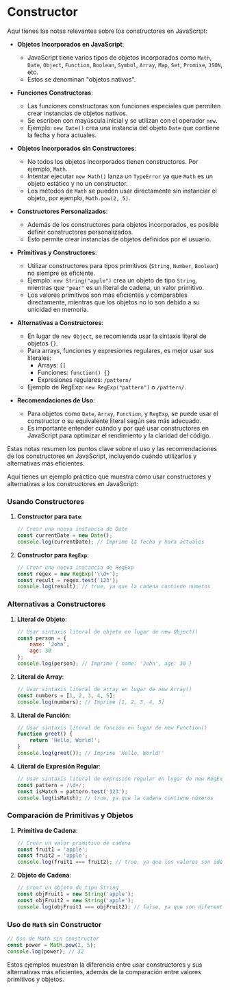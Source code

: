 # Constructor

Aquí tienes las notas relevantes sobre los constructores en JavaScript:

- **Objetos Incorporados en JavaScript**:
  - JavaScript tiene varios tipos de objetos incorporados como `Math`, `Date`, `Object`, `Function`, `Boolean`, `Symbol`, `Array`, `Map`, `Set`, `Promise`, `JSON`, etc.
  - Estos se denominan "objetos nativos".

- **Funciones Constructoras**:
  - Las funciones constructoras son funciones especiales que permiten crear instancias de objetos nativos.
  - Se escriben con mayúscula inicial y se utilizan con el operador `new`.
  - Ejemplo: `new Date()` crea una instancia del objeto `Date` que contiene la fecha y hora actuales.

- **Objetos Incorporados sin Constructores**:
  - No todos los objetos incorporados tienen constructores. Por ejemplo, `Math`.
  - Intentar ejecutar `new Math()` lanza un `TypeError` ya que `Math` es un objeto estático y no un constructor.
  - Los métodos de `Math` se pueden usar directamente sin instanciar el objeto, por ejemplo, `Math.pow(2, 5)`.

- **Constructores Personalizados**:
  - Además de los constructores para objetos incorporados, es posible definir constructores personalizados.
  - Esto permite crear instancias de objetos definidos por el usuario.

- **Primitivas y Constructores**:
  - Utilizar constructores para tipos primitivos (`String`, `Number`, `Boolean`) no siempre es eficiente.
  - Ejemplo: `new String("apple")` crea un objeto de tipo `String`, mientras que `"pear"` es un literal de cadena, un valor primitivo.
  - Los valores primitivos son más eficientes y comparables directamente, mientras que los objetos no lo son debido a su unicidad en memoria.

- **Alternativas a Constructores**:
  - En lugar de `new Object`, se recomienda usar la sintaxis literal de objetos `{}`.
  - Para arrays, funciones y expresiones regulares, es mejor usar sus literales:
    - Arrays: `[]`
    - Funciones: `function() {}`
    - Expresiones regulares: `/pattern/`
  - Ejemplo de RegExp: `new RegExp("pattern")` o `/pattern/`.

- **Recomendaciones de Uso**:
  - Para objetos como `Date`, `Array`, `Function`, y `RegExp`, se puede usar el constructor o su equivalente literal según sea más adecuado.
  - Es importante entender cuándo y por qué usar constructores en JavaScript para optimizar el rendimiento y la claridad del código.

Estas notas resumen los puntos clave sobre el uso y las recomendaciones de los constructores en JavaScript, incluyendo cuándo utilizarlos y alternativas más eficientes.

Aquí tienes un ejemplo práctico que muestra cómo usar constructores y alternativas a los constructores en JavaScript:

### Usando Constructores

1. **Constructor para `Date`**:
   ```javascript
   // Crear una nueva instancia de Date
   const currentDate = new Date();
   console.log(currentDate); // Imprime la fecha y hora actuales
   ```

2. **Constructor para `RegExp`**:
   ```javascript
   // Crear una nueva instancia de RegExp
   const regex = new RegExp('\\d+');
   const result = regex.test('123');
   console.log(result); // true, ya que la cadena contiene números
   ```

### Alternativas a Constructores

1. **Literal de Objeto**:
   ```javascript
   // Usar sintaxis literal de objeto en lugar de new Object()
   const person = {
       name: 'John',
       age: 30
   };
   console.log(person); // Imprime { name: 'John', age: 30 }
   ```

2. **Literal de Array**:
   ```javascript
   // Usar sintaxis literal de array en lugar de new Array()
   const numbers = [1, 2, 3, 4, 5];
   console.log(numbers); // Imprime [1, 2, 3, 4, 5]
   ```

3. **Literal de Función**:
   ```javascript
   // Usar sintaxis literal de función en lugar de new Function()
   function greet() {
       return 'Hello, World!';
   }
   console.log(greet()); // Imprime 'Hello, World!'
   ```

4. **Literal de Expresión Regular**:
   ```javascript
   // Usar sintaxis literal de expresión regular en lugar de new RegExp()
   const pattern = /\d+/;
   const isMatch = pattern.test('123');
   console.log(isMatch); // true, ya que la cadena contiene números
   ```

### Comparación de Primitivas y Objetos

1. **Primitiva de Cadena**:
   ```javascript
   // Crear un valor primitivo de cadena
   const fruit1 = 'apple';
   const fruit2 = 'apple';
   console.log(fruit1 === fruit2); // true, ya que los valores son idénticos
   ```

2. **Objeto de Cadena**:
   ```javascript
   // Crear un objeto de tipo String
   const objFruit1 = new String('apple');
   const objFruit2 = new String('apple');
   console.log(objFruit1 === objFruit2); // false, ya que son diferentes objetos en memoria
   ```

### Uso de `Math` sin Constructor

```javascript
// Uso de Math sin constructor
const power = Math.pow(2, 5);
console.log(power); // 32
```

Estos ejemplos muestran la diferencia entre usar constructores y sus alternativas más eficientes, además de la comparación entre valores primitivos y objetos.